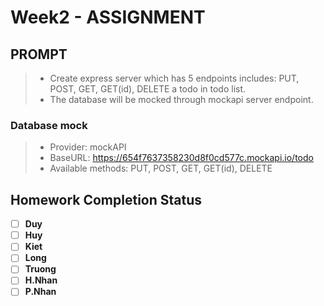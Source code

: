 # Week2 - ASSIGNMENT

## PROMPT
 > - Create express server which has 5 endpoints includes: PUT, POST, GET, GET(id), DELETE a todo in todo list.
 > - The database will be mocked through mockapi server endpoint.

### Database mock
 > - Provider: mockAPI
 > - BaseURL: https://654f7637358230d8f0cd577c.mockapi.io/todo
 > - Available methods: PUT, POST, GET, GET(id), DELETE

## Homework Completion Status

- [ ] **Duy**
- [ ] **Huy**
- [ ] **Kiet**
- [ ] **Long**
- [ ] **Truong**
- [ ] **H.Nhan**
- [ ] **P.Nhan**
